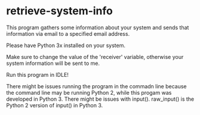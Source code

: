 # retrieve-system-info
This program gathers some information about your system and sends that information via email to a specified email address.

Please have Python 3x installed on your system.

Make sure to change the value of the 'receiver' variable, otherwise your system information will be sent to me.

Run this program in IDLE!

There might be issues running the program in the commadn line because the command line may be running Python 2, while this progam was developed in Python 3. There might be issues with input(). raw_input() is the Python 2 version of input() in Python 3.
